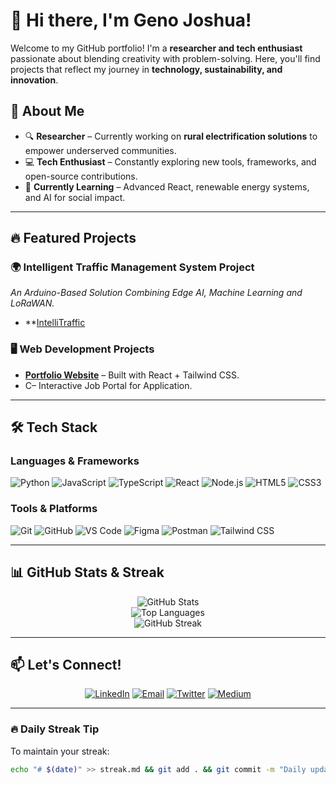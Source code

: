# 👋 Hi there, I'm Geno Joshua!  

Welcome to my GitHub portfolio! I'm a **researcher and tech enthusiast** passionate about blending creativity with problem-solving. Here, you'll find projects that reflect my journey in **technology, sustainability, and innovation**.  

## 🚀 About Me  

- 🔍 **Researcher** – Currently working on **rural electrification solutions** to empower underserved communities.  
- 💻 **Tech Enthusiast** – Constantly exploring new tools, frameworks, and open-source contributions.  
- 🌱 **Currently Learning** – Advanced React, renewable energy systems, and AI for social impact.  

---

## 🔥 Featured Projects  

### 🌍 **Intelligent Traffic Management System Project**  
*An Arduino-Based Solution Combining Edge AI, Machine Learning and LoRaWAN.*  
- **[IntelliTraffic](https://github.com/GenoJ83/IntelliTraffic-Management)

### 🖥️ **Web Development Projects**  
- **[Portfolio Website](https://genoj83.github.io/Portfolio/)** – Built with React + Tailwind CSS.  
- C– Interactive Job Portal for Application.  

---

## 🛠️ Tech Stack  

### **Languages & Frameworks**  
![Python](https://img.shields.io/badge/Python-3776AB?style=for-the-badge&logo=python&logoColor=white)
![JavaScript](https://img.shields.io/badge/JavaScript-F7DF1E?style=for-the-badge&logo=javascript&logoColor=black)
![TypeScript](https://img.shields.io/badge/TypeScript-3178C6?style=for-the-badge&logo=typescript&logoColor=white)
![React](https://img.shields.io/badge/React-61DAFB?style=for-the-badge&logo=react&logoColor=black)
![Node.js](https://img.shields.io/badge/Node.js-339933?style=for-the-badge&logo=nodedotjs&logoColor=white)
![HTML5](https://img.shields.io/badge/HTML5-E34F26?style=for-the-badge&logo=html5&logoColor=white)
![CSS3](https://img.shields.io/badge/CSS3-1572B6?style=for-the-badge&logo=css3&logoColor=white)

### **Tools & Platforms**  
![Git](https://img.shields.io/badge/Git-F05032?style=for-the-badge&logo=git&logoColor=white)
![GitHub](https://img.shields.io/badge/GitHub-181717?style=for-the-badge&logo=github&logoColor=white)
![VS Code](https://img.shields.io/badge/VS_Code-007ACC?style=for-the-badge&logo=visual-studio-code&logoColor=white)
![Figma](https://img.shields.io/badge/Figma-F24E1E?style=for-the-badge&logo=figma&logoColor=white)
![Postman](https://img.shields.io/badge/Postman-FF6C37?style=for-the-badge&logo=postman&logoColor=white)
![Tailwind CSS](https://img.shields.io/badge/Tailwind_CSS-38B2AC?style=for-the-badge&logo=tailwind-css&logoColor=white)

---

## 📊 GitHub Stats & Streak  

<div align="center">

![GitHub Stats](https://github-readme-stats.vercel.app/api?username=GenoJ83&show_icons=true&theme=radical&hide_border=true&include_all_commits=true)  
![Top Languages](https://github-readme-stats.vercel.app/api/top-langs/?username=GenoJ83&layout=compact&theme=radical&hide_border=true)  
![GitHub Streak](https://streak-stats.demolab.com/?user=GenoJ83&theme=radical&hide_border=true&date_format=j%20M%5B%20Y%5D&mode=weekly)  

</div>

---

## 📫 Let's Connect!  

<div align="center">

[![LinkedIn](https://img.shields.io/badge/LinkedIn-0077B5?style=for-the-badge&logo=linkedin&logoColor=white)](https://www.linkedin.com/in/geno-joshua-b5053b273/)
[![Email](https://img.shields.io/badge/Gmail-D14836?style=for-the-badge&logo=gmail&logoColor=white)](mailto:genojoshua83@gmail.com)
[![Twitter](https://img.shields.io/badge/Twitter-1DA1F2?style=for-the-badge&logo=twitter&logoColor=white)](https://twitter.com/yourhandle)
[![Medium](https://img.shields.io/badge/Medium-12100E?style=for-the-badge&logo=medium&logoColor=white)](https://medium.com/@yourhandle)

</div>

---

### 🔥 **Daily Streak Tip**  
To maintain your streak:  
```bash
echo "# $(date)" >> streak.md && git add . && git commit -m "Daily update" && git push
